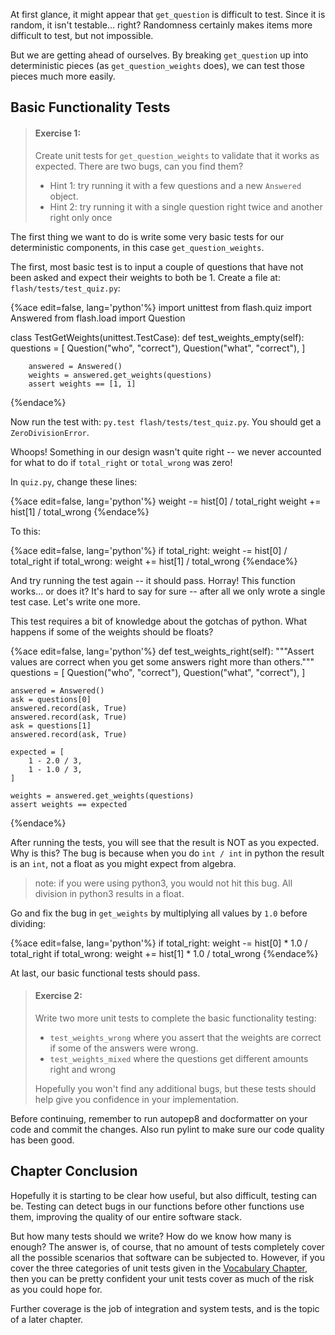 At first glance, it might appear that `get_question` is
difficult to test. Since it is random, it isn't testable...
right? Randomness certainly makes items more difficult to test, but not
impossible.

But we are getting ahead of ourselves. By breaking `get_question` up into
deterministic pieces (as `get_question_weights` does), we can test those
pieces much more easily.

## Basic Functionality Tests

> #### Exercise 1:
> Create unit tests for `get_question_weights` to validate that it works
> as expected. There are two bugs, can you find them?
>
> - Hint 1: try running it with a few questions and a new `Answered` object.
> - Hint 2: try running it with a single question right twice and another
>   right only once

The first thing we want to do is write some very basic tests for our
deterministic components, in this case `get_question_weights`.

The first, most basic test is to input a couple of questions that have
not been asked and expect their weights to both be 1. Create a file at:
`flash/tests/test_quiz.py`:

{%ace edit=false, lang='python'%}
import unittest
from flash.quiz import Answered
from flash.load import Question

class TestGetWeights(unittest.TestCase):
    def test_weights_empty(self):
        questions = [
            Question("who", "correct"),
            Question("what", "correct"),
        ]

        answered = Answered()
        weights = answered.get_weights(questions)
        assert weights == [1, 1]
{%endace%}

Now run the test with: `py.test flash/tests/test_quiz.py`. You should get
a `ZeroDivisionError`.

Whoops! Something in our design wasn't quite right -- we never accounted for
what to do if `total_right` or `total_wrong` was zero!

In `quiz.py`, change these lines:

{%ace edit=false, lang='python'%}
weight -= hist[0] / total_right
weight += hist[1] / total_wrong
{%endace%}

To this:

{%ace edit=false, lang='python'%}
if total_right:
    weight -= hist[0] / total_right
if total_wrong:
    weight += hist[1] / total_wrong
{%endace%}

And try running the test again -- it should pass. Horray! This function
works... or does it? It's hard to say for sure -- after all we only
wrote a single test case. Let's write one more.

This test requires a bit of knowledge about the gotchas of python.
What happens if some of the weights should be floats?

{%ace edit=false, lang='python'%}
def test_weights_right(self):
    """Assert values are correct when you get some answers
    right more than others."""
    questions = [
        Question("who", "correct"),
        Question("what", "correct"),
    ]

    answered = Answered()
    ask = questions[0]
    answered.record(ask, True)
    answered.record(ask, True)
    ask = questions[1]
    answered.record(ask, True)

    expected = [
        1 - 2.0 / 3,
        1 - 1.0 / 3,
    ]

    weights = answered.get_weights(questions)
    assert weights == expected
{%endace%}

After running the tests, you will see that the result is NOT as you expected.
Why is this? The bug is because when you do `int / int` in python the result is an
`int`, not a float as you might expect from algebra.

> note: if you were using python3, you would not hit this bug.
> All division in python3 results in a float.

Go and fix the bug in `get_weights` by multiplying all values by `1.0`
before dividing:

{%ace edit=false, lang='python'%}
if total_right:
    weight -= hist[0] * 1.0 / total_right
if total_wrong:
    weight += hist[1] * 1.0 / total_wrong
{%endace%}

At last, our basic functional tests should pass.

> #### Exercise 2:
> Write two more unit tests to complete the basic functionality testing:
> - `test_weights_wrong` where you assert that the weights are correct
>   if some of the answers were wrong.
> - `test_weights_mixed` where the questions get different amounts right
>   and wrong
>
> Hopefully you won't find any additional bugs, but these tests should
> help give you confidence in your implementation.

Before continuing, remember to run autopep8 and docformatter on your code and
commit the changes. Also run pylint to make sure our code quality has been
good.

## Chapter Conclusion

Hopefully it is starting to be clear how useful, but also difficult,
testing can be. Testing can detect bugs in our functions before other
functions use them, improving the quality of our entire software stack.

But how many tests should we write? How do we know how many is enough?
The answer is, of course, that no amount of tests completely cover all
the possible scenarios that software can be subjected to. However,
if you cover the three categories of unit tests given in the
[Vocabulary Chapter](vocabulary.md), then you can be pretty confident
your unit tests cover as much of the risk as you could hope for.

Further coverage is the job of integration and system tests, and is
the topic of a later chapter.

